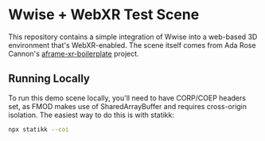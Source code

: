 # Wwise + WebXR Test Scene

This repository contains a simple integration of Wwise into a web-based 3D environment that's WebXR-enabled.
The scene itself comes from Ada Rose Cannon's [aframe-xr-boilerplate](https://github.com/AdaRoseCannon/aframe-xr-boilerplate) project.

## Running Locally

To run this demo scene locally, you'll need to have CORP/COEP headers set, as FMOD makes use of SharedArrayBuffer and requires cross-origin isolation. The easiest way to do this is with statikk:

```sh
npx statikk --coi
```
